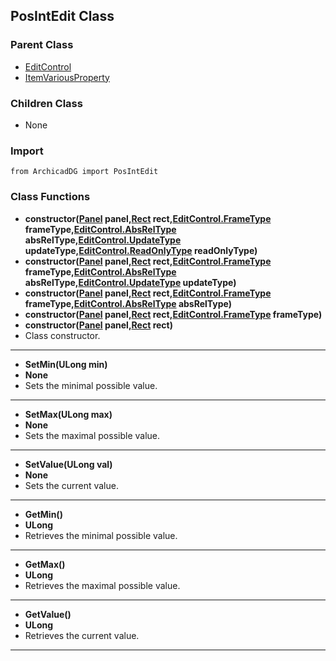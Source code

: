 ## PosIntEdit Class

### Parent Class
* [EditControl](EditControl.md)
* [ItemVariousProperty](../m_item/ItemVariousProperty.md)

### Children Class
* None

### Import
```
from ArchicadDG import PosIntEdit
``` 

### Class Functions

* **constructor([Panel](../m_panel/Panel.md) panel,[Rect](../Rect.md) rect,[EditControl.FrameType](EditControl_FrameType.md) frameType,[EditControl.AbsRelType](EditControl_AbsRelType.md) absRelType,[EditControl.UpdateType](EditControl_UpdateType.md) updateType,[EditControl.ReadOnlyType](EditControl_ReadOnlyType.md) readOnlyType)**
* **constructor([Panel](../m_panel/Panel.md) panel,[Rect](../Rect.md) rect,[EditControl.FrameType](EditControl_FrameType.md) frameType,[EditControl.AbsRelType](EditControl_AbsRelType.md) absRelType,[EditControl.UpdateType](EditControl_UpdateType.md) updateType)**
* **constructor([Panel](../m_panel/Panel.md) panel,[Rect](../Rect.md) rect,[EditControl.FrameType](EditControl_FrameType.md) frameType,[EditControl.AbsRelType](EditControl_AbsRelType.md) absRelType)**
* **constructor([Panel](../m_panel/Panel.md) panel,[Rect](../Rect.md) rect,[EditControl.FrameType](EditControl_FrameType.md) frameType)**
* **constructor([Panel](../m_panel/Panel.md) panel,[Rect](../Rect.md) rect)**
* Class constructor.
-----

* **SetMin(ULong min)**
* **None**
* Sets the minimal possible value.
-----

* **SetMax(ULong max)**
* **None**
* Sets the maximal possible value.
-----

* **SetValue(ULong val)**
* **None**
* Sets the current value.
-----

* **GetMin()**
* **ULong**
* Retrieves the minimal possible value.
-----

* **GetMax()**
* **ULong**
* Retrieves the maximal possible value.
-----

* **GetValue()**
* **ULong**
* Retrieves the current value.
-----